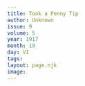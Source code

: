 ```yaml
---
title: Took a Penny Tip
author: Unknown
issue: 9
volume: 5
year: 1917
month: 19
day: VI
tags:
layout: page.njk
image:
---
```





